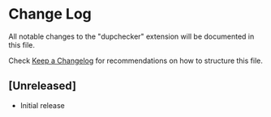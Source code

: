 # Change Log
All notable changes to the "dupchecker" extension will be documented in this file.

Check [Keep a Changelog](http://keepachangelog.com/) for recommendations on how to structure this file.

## [Unreleased]
- Initial release